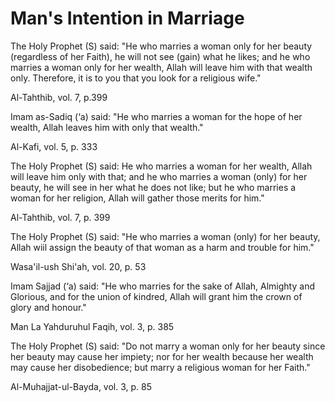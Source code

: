 Man's Intention in Marriage
===========================

The Holy Prophet (S) said: "He who marries a woman only for her beauty
(regardless of her Faith), he will not see (gain) what he likes; and he
who marries a woman only for her wealth, Allah will leave him with that
wealth only. Therefore, it is to you that you look for a religious
wife."

Al-Tahthib, vol. 7, p.399

Imam as-Sadiq (‘a) said: "He who marries a woman for the hope of her
wealth, Allah leaves him with only that wealth."

Al-Kafi, vol. 5, p. 333

The Holy Prophet (S) said: He who marries a woman for her wealth, Allah
will leave him only with that; and he who marries a woman (only) for her
beauty, he will see in her what he does not like; but he who marries a
woman for her religion, Allah will gather those merits for him."

Al-Tahthib, vol. 7, p. 399

The Holy Prophet (S) said: "He who marries a woman (only) for her
beauty, Allah wiil assign the beauty of that woman as a harm and trouble
for him."

Wasa'il-ush Shi'ah, vol. 20, p. 53

Imam Sajjad (‘a) said: "He who marries for the sake of Allah, Almighty
and Glorious, and for the union of kindred, Allah will grant him the
crown of glory and honour."

Man La Yahduruhul Faqih, vol. 3, p. 385

The Holy Prophet (S) said: "Do not marry a woman only for her beauty
since her beauty may cause her impiety; nor for her wealth because her
wealth may cause her disobedience; but marry a religious woman for her
Faith."

Al-Muhajjat-ul-Bayda, vol. 3, p. 85


